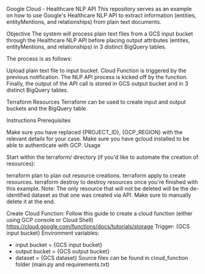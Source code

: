 Google Cloud - Healthcare NLP API
This repository serves as an example on how to use Google's Healthcare NLP API to extract information (entities, entityMentions, and relationships) from plain text documents. 

Objective
The system will process plain text files from a GCS input bucket through the Healthcare NLP API before placing output attributes (entites, entityMentions, and relationships) in 3 distinct BigQuery tables. 

The process is as follows:

Upload plain text file to input bucket.
Cloud Function is triggered by the previous notification.
The NLP API process is kicked off by the function.
Finally, the output of the API call is stored in GCS output bucket and in 3 distinct BigQuery tables. 

Terraform Resources
Terraform can be used to create input and output buckets and the BigQuery table.

Instructions
Prerequisites

Make sure you have replaced {PROJECT_ID}, {GCP_REGION} with the relevant details for your case.
Make sure you have gcloud installed to be able to authenticate with GCP.
Usage

Start within the terraform/ directory (if you'd like to automate the creation of resources):

terraform plan to plan out resource creations.
terraform apply to create resources.
terraform destroy to destroy resources once you're finished with this example.
Note: The only resource that will not be deleted will be the de-identified dataset as that one was created via API. Make sure to manually delete it at the end.

Create Cloud Function:
Follow this guide to create a cloud function (either using GCP console or Cloud Shell)
https://cloud.google.com/functions/docs/tutorials/storage
Trigger: {GCS input bucket}
Environment variables: 
* input bucket = {GCS input bucket}
* output bucket = {GCS output bucket}
* dataset = {GCS dataset}
Source files can be found in cloud_function folder (main.py and requirements.txt)
